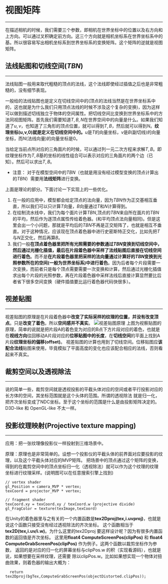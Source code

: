 # 视图矩阵
---
在描述相机的时候，我们需要三个参数，即相机在世界坐标中的位置以及右方向和上方向。可以通过叉积确定前方向。这三个方向就是相机坐标系在世界坐标系中的基。所以很容易写出相机坐标系到世界坐标系的变换矩阵。这个矩阵的逆就是视图矩阵。

## 法线贴图和切线空间($TBN$)
---
法线贴图一般用来取代粗糙的顶点的法线，这个法线即使经过插值之后也是非常粗糙的，没有细节表现。

一般给的法线贴图也是定义在切线空间中的(顶点的法线当然是在世界坐标系中的，这也就是为什么我们只用顶点法线的时候不涉及这个复杂的变换)，因为这样可以做到描述切线独立于物体的空间属性。把切线空间比变换到世界坐标系中的方法同视图矩阵。首先我们需要知道$T,B,N$在世界空间中的向量是什么。如果我们知道了$u,v$，也知道了三角形的顶点位置，就可以得到$T,B$，然后就可以得到$N$。**纹理坐标(u,v,0)就是定义在切线空间中的。**$u$是$T$的向量坐标，$v$是$B$(副切线)的向量坐标，而$N$(法线向量)的向量坐标是$0$。

当给定当前点所对应的三角面片的时候，可以通过列一元二次方程来求解$T,B$。即纹理坐标作为$T,B$基的坐标的线性组合可以表示对应的三角面片的两个边（已知）。然后可以求出$T,B$。

  * 注意： 对于在模型空间中的$TBN$（也就是用没有经过模型变换的顶点计算出的$TBN$）需要用**法线矩阵**进行变换。

上面是理论的部分。下面讨论一下实现上的一些优化。
  1. 在一般的应用中，模型都会给定顶点的法向量，因为$TBN$作为正交基相互垂直，所以我们可以只计算$T$向量，$B$向量通过$T$和$N$计算得到。
  2. 在绘制流水线中，我们为每个面片计算$TBN$,顶点的$TBN$来自所在面片的$TBN$的平均，然后作为逐顶点属性传给着色器。(和平均顶点法向量相同)。但是这里会出一个小问题，那就是平均后的$TBN$不再是正交矩阵了，也就是相互不垂直。对于这种情况，应该现在顶点着色器中进行史密斯特正交化，比如先把$T$与$N$正交化，然后再算$B$。
  3. 我们一般**在顶点着色器里把所有光照需要的参数通过$TBN$变换到切线空间中，然后通过光栅化插值，最后在片段着色器中采样了法线贴图后直接在切线空间进行着色**。而不是**在片段着色器里把采样的法向量通过计算好的$TBN$变换到光照参数所在的空间(一般为世界坐标系)中进行着色**。因为后者每个片段需要一次变换，而前者只是每个顶点需要需要一次变换和计算，然后通过光栅化插值求出每个片段的光照参数，再在片段着色器中采样法线后直接计算显然要比后者省下很多空间变换（硬件插值要比运行着色器代码快很多）。

## 视差贴图
---
视差贴图的原理是在片段着色器中**改变了实际采样的纹理的位置，并没有改变顶点**。只是**改变了着色**，所以**空间感并不真实**。
![视差贴图原理](https://learnopengl-cn.github.io/img/05/05/parallax_mapping_scaled_height.png)
上图为视察贴图的原理，简单的说就是把片段A的着色变为对应的B点下方片段对应的着色，也就是在**视线方向**往回移动A片段对应的**位移贴图中的长度**，在**切线空间**的平面上找到A片段**纹理坐标的偏移(offset)**。
视差贴图的计算也用到了切线空间。位移贴图应**该配合法线**贴图来使用，毕竟模拟了平面高度的变化也应该配合相应的法线，否则看起来不真实。


## 裁剪空间以及透视除法
---
说的简单一些，裁剪空间就是透视投影的平截头体对应的空间或者平行投影对应的长方体的空间，其坐标范围就是这个头体的范围。所谓的透视除法
就是归一化，把齐次坐标变成了NDC坐标。至于这个坐标的范围是什么是由投影矩阵决定的。D3D-like 和 OpenGL-like 不太一样。

## 投影纹理映射(Projective texture mapping)
---


应用：把一张纹理像投影仪一样投射到三维场景中。

原理：原理也是非常简单的。设想一个投影仪的平截头体的前界面对应要投影的纹理，以及这个平截头体对应的MVP矩阵。
把场景中的顶点通过这个矩阵的变换，得到的在裁剪空间中的顶点坐标归一化（透视除法）就可以作为这个纹理的纹理
坐标进行纹理采样。(说明图可以在任意搜索引擎上找到)

```
// vertex shader
gl_Position = camera_MVP * vertex;
texCoord = projector_MVP * vertex;

```
```
// fragment shader
texCoord.xy = texCoord.xy / texCoord.w (projective divide)
gl_FragColor = texture(texImage,texCoord)
```

在Unity的着色器里与之有关的一个内置函数是**tex2Dproj(tex,i.uvproj)**，也就是说这个函数只接受没有经过透视除法的齐次坐标。
这个函数相当于**tex2D(tex,i.uv/i.w)**。为什么这里的tex2Dproj 要这样设计呢？因为有很多内置函数的返回值是齐次坐标。
这里用**float4 ComputeScreenPos(clipPos)** 和 **float4 ComputeGrabScreenPos(clipPos)** 作为例子。这两个函数以裁剪坐标作为参数，
返回的是对应的归一化的屏幕坐标与clipPos.w 的积（实现看源码），也就是说，如果想要在采样纹理，还需要
除以clipPos.w。比如如果想实现一个物体对扭曲效果，则着色器的输出大概为：

```
  return tex2Dproj(bgTex,ComputeGrabScreenPos(objectDistorted.clipPos));
```


